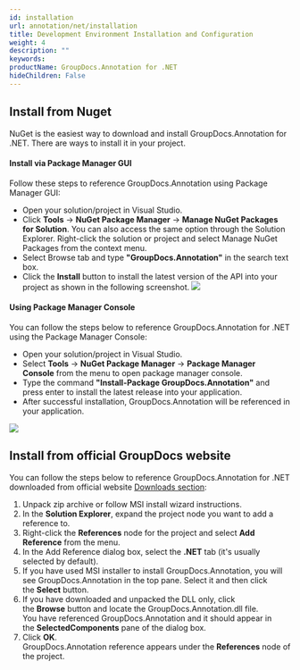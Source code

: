 ```yaml
---
id: installation
url: annotation/net/installation
title: Development Environment Installation and Configuration
weight: 4
description: ""
keywords: 
productName: GroupDocs.Annotation for .NET
hideChildren: False
---
```

## Install from Nuget

NuGet is the easiest way to download and install GroupDocs.Annotation for .NET. There are ways to install it in your project.

#### Install via Package Manager GUI

Follow these steps to reference GroupDocs.Annotation using Package Manager GUI:

*   Open your solution/project in Visual Studio.
*   Click **Tools** -> **NuGet Package Manager** -> **Manage NuGet Packages for Solution**. You can also access the same option through the Solution Explorer. Right-click the solution or project and select Manage NuGet Packages from the context menu.
*   Select Browse tab and type **"GroupDocs.Annotation"** in the search text box.
*   Click the **Install** button to install the latest version of the API into your project as shown in the following screenshot.
![](annotation/net/images/installation.png)
    

#### Using Package Manager Console

You can follow the steps below to reference GroupDocs.Annotation for .NET using the Package Manager Console:

*   Open your solution/project in Visual Studio.
*   Select **Tools** -> **NuGet Package Manager** -> **Package Manager Console** from the menu to open package manager console.
*   Type the command **"Install-Package GroupDocs.Annotation"** and press enter to install the latest release into your application.
*   After successful installation, GroupDocs.Annotation will be referenced in your application.  
    
![](annotation/net/images/installation_1.png)
    

## Install from official GroupDocs website

You can follow the steps below to reference GroupDocs.Annotation for .NET downloaded from official website [Downloads section](https://downloads.groupdocs.com/annotation/net):

1.  Unpack zip archive or follow MSI install wizard instructions.
2.  In the **Solution Explorer**, expand the project node you want to add a reference to.
3.  Right-click the **References** node for the project and select **Add Reference** from the menu.
4.  In the Add Reference dialog box, select the **.NET** tab (it's usually selected by default).
5.  If you have used MSI installer to install GroupDocs.Annotation, you will see GroupDocs.Annotation in the top pane. Select it and then click the **Select** button.
6.  If you have downloaded and unpacked the DLL only, click the **Browse** button and locate the GroupDocs.Annotation.dll file.   
    You have referenced GroupDocs.Annotation and it should appear in the **SelectedComponents** pane of the dialog box.
7.  Click **OK**.   
    GroupDocs.Annotation reference appears under the **References** node of the project.
